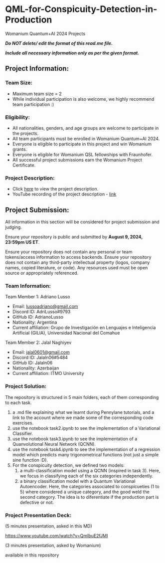 # QML-for-Conspicuity-Detection-in-Production
Womanium Quantum+AI 2024 Projects

_**Do NOT delete/ edit the format of this read.me file.**_

_**Include all necessary information only as per the given format.**_

## Project Information:

### Team Size:
  - Maximum team size = 2
  - While individual participation is also welcome, we highly recommend team participation :)

### Eligibility:
  - All nationalities, genders, and age groups are welcome to participate in the projects.
  - All team participants must be enrolled in Womanium Quantum+AI 2024.
  - Everyone is eligible to participate in this project and win Womanium grants.
  - Everyone is eligible for Womanium QSL fellowships with Fraunhofer.
  - All successful project submissions earn the Womanium Project Certificate.

### Project Description:
  - Click [here](https://drive.google.com/file/d/1AcctFeXjchtEhYzPUsHpP_b4HGlI4kq9/view?usp=sharing) to view the project description.
  - YouTube recording of the project description - [link]()

## Project Submission:
All information in this section will be considered for project submission and judging.

Ensure your repository is public and submitted by **August 9, 2024, 23:59pm US ET**.

Ensure your repository does not contain any personal or team tokens/access information to access backends. Ensure your repository does not contain any third-party intellectual property (logos, company names, copied literature, or code). Any resources used must be open source or appropriately referenced.

### Team Information:
Team Member 1: Adriano Lusso
 - Email: lussoadriano@gmail.com
 - Discord ID: AdriLusso#9793
 - GitHub ID: AdrianoLusso
 - Nationality: Argentina
 - Current affiliation: Grupo de Investigación en Lenguajes e Inteligencia Artificial (GILIA), Universidad Nacional del Comahue

Team Member 2: Jalal Naghiyev
 - Email: jalal0601@gmail.com
 - Discord ID: Jalaln06#5484
 - GitHub ID: Jalaln06
 - Nationality: Azerbaijan
 - Current affiliation: ITMO University

### Project Solution:
The repository is structured in 5 main folders, each of them corresponding to each task.

1. a .md file explaining what we learnt during Pennylane tutorials, and a link to the account where we made some of the corresponding code exercises.
2. use the notebook task2.ipynb to see the implementation of a Variational Classifier.
3. use the notebook task3.ipynb to see the implementation of a Quanvolutional Neural Network (QCNN).
4. use the notebook task4.ipynb to see the implementation of a regression model which predicts many trigonometrical functions (not just a simple sine function :D).
5. For the conspicuity detection, we defined two models:
    1.  a multi-classification model using a QCNN (inspired in task 3). Here, we focus in classifying each of the six categories independently.
    2.  a binary classification model with a Quantum Variational Autoencoder. Here, the categories associated to conspicueties (1 to 5) where considered a unique category, and the good weld the second category. The idea is to diferentiate if the production part is defective or not.

### Project Presentation Deck:
(5 minutes presentation, asked in this MD)

https://www.youtube.com/watch?v=QmIbuE2fJMI


(3 minutes presentation, asked by Womanium)

available in this repository